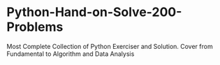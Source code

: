 # Python-Hand-on-Solve-200-Problems
Most Complete Collection of Python Exerciser and Solution. Cover from Fundamental to Algorithm and Data Analysis
